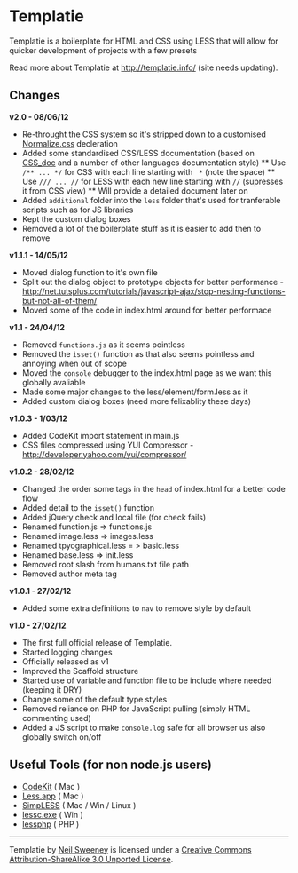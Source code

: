 Templatie
=========



Templatie is a boilerplate for HTML and CSS using LESS that will allow for 
quicker development of projects with a few presets

Read more about Templatie at http://templatie.info/ (site needs updating).



Changes
-------

**v2.0 - 08/06/12**
* Re-throught the CSS system so it's stripped down to a customised [Normalize.css](http://necolas.github.com/normalize.css/) decleration
* Added some standardised CSS/LESS documentation (based on [CSS_doc](https://github.com/imedo/css_doc) and a number of other languages documentation style)
** Use `/** ... */` for CSS with each line starting with ` *` (note the space)
** Use `/// ... //` for LESS with each new line starting with `//` (supresses it from CSS view)
** Will provide a detailed document later on
* Added `additional` folder into the `less` folder that's used for tranferable scripts such as for JS libraries
* Kept the custom dialog boxes 
* Removed a lot of the boilerplate stuff as it is easier to add then to remove


**v1.1.1 - 14/05/12**
* Moved dialog function to it's own file
* Split out the dialog object to prototype objects for better performance - http://net.tutsplus.com/tutorials/javascript-ajax/stop-nesting-functions-but-not-all-of-them/
* Moved some of the code in index.html around for better performace


**v1.1 - 24/04/12**
* Removed `functions.js` as it seems pointless
* Removed the `isset()` function as that also seems pointless and annoying when out of scope
* Moved the `console` debugger to the index.html page as we want this globally avaliable
* Made some major changes to the less/element/form.less as it
* Added custom dialog boxes (need more felixablity these days)


**v1.0.3 - 1/03/12**
* Added CodeKit import statement in main.js
* CSS files compressed using YUI Compressor - http://developer.yahoo.com/yui/compressor/


**v1.0.2 - 28/02/12**
* Changed the order some tags in the `head` of index.html for a better code flow
* Added detail to the `isset()` function
* Added jQuery check and local file (for check fails)
* Renamed function.js => functions.js
* Renamed image.less => images.less
* Renamed tpyographical.less = > basic.less
* Renamed base.less => init.less
* Removed root slash from humans.txt file path
* Removed author meta tag


**v1.0.1 - 27/02/12**
* Added some extra definitions to `nav` to remove style by default


**v1.0 - 27/02/12**
* The first full official release of Templatie.
* Started logging changes
* Officially released as v1
* Improved the Scaffold structure
* Started use of variable and function file to be include where needed (keeping it DRY)
* Change some of the default type styles
* Removed reliance on PHP for JavaScript pulling (simply HTML commenting used)
* Added a JS script to make `console.log` safe for all browser us also globally switch on/off



Useful Tools (for non node.js users)
-------------------------------------
- [CodeKit](http://incident57.com/codekit/) ( Mac )
- [Less.app](http://incident57.com/less/) ( Mac )
- [SimpLESS](http://wearekiss.com/simpless) ( Mac / Win / Linux )
- [lessc.exe](http://digitalpbk.com/less-css/less-css-compiler-windows-lesscexe) ( Win )
- [lessphp](http://leafo.net/lessphp/) ( PHP )



---

Templatie by [Neil Sweeney](http://wolfiezero.com/) is licensed under a [Creative Commons Attribution-ShareAlike 3.0 Unported License](http://creativecommons.org/licenses/by-sa/3.0/).